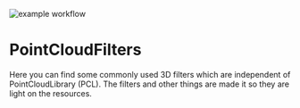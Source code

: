 ![example workflow](https://github.com/Shahabaz-Bagwan/PCL-Extracted-stuff/actions/workflows/cmake.yml/badge.svg)

# PointCloudFilters
Here you can find some commonly used 3D filters which are independent of PointCloudLibrary (PCL).
The filters and other things are made it so they are light on the resources.
